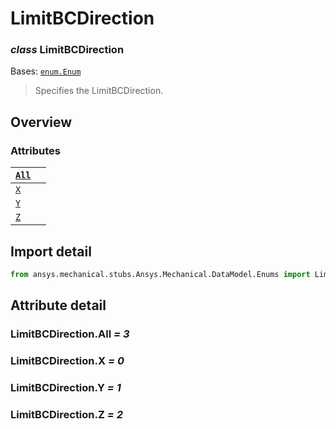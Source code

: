 <a id="limitbcdirection"></a>

# LimitBCDirection

<a id="LimitBCDirection"></a>

### *class* LimitBCDirection

Bases: [`enum.Enum`](https://docs.python.org/3/library/enum.html#enum.Enum)

> Specifies the LimitBCDirection.

> <!-- !! processed by numpydoc !! -->

<a id="overview"></a>

## Overview

### Attributes

| [`All`](#LimitBCDirection.All)   |    |
|----------------------------------|----|
| [`X`](#LimitBCDirection.X)       |    |
| [`Y`](#LimitBCDirection.Y)       |    |
| [`Z`](#LimitBCDirection.Z)       |    |

<a id="import-detail"></a>

## Import detail

```python
from ansys.mechanical.stubs.Ansys.Mechanical.DataModel.Enums import LimitBCDirection
```

<a id="attribute-detail"></a>

## Attribute detail

<a id="LimitBCDirection.All"></a>

### LimitBCDirection.All *= 3*

<a id="LimitBCDirection.X"></a>

### LimitBCDirection.X *= 0*

<a id="LimitBCDirection.Y"></a>

### LimitBCDirection.Y *= 1*

<a id="LimitBCDirection.Z"></a>

### LimitBCDirection.Z *= 2*
